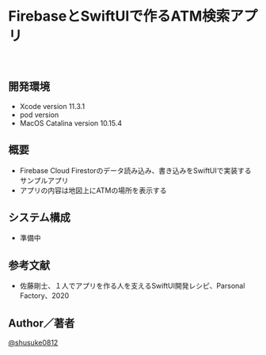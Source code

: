 FirebaseとSwiftUIで作るATM検索アプリ
====
　
## 開発環境
- Xcode version 11.3.1
- pod version
- MacOS Catalina version 10.15.4

## 概要
- Firebase Cloud Firestorのデータ読み込み、書き込みをSwiftUIで実装するサンプルアプリ
- アプリの内容は地図上にATMの場所を表示する

## システム構成
- 準備中

## 参考文献
- 佐藤剛士、１人でアプリを作る人を支えるSwiftUI開発レシピ、Parsonal Factory、2020
　
## Author／著者
[@shusuke0812](https://github.com/shusuke0812)




